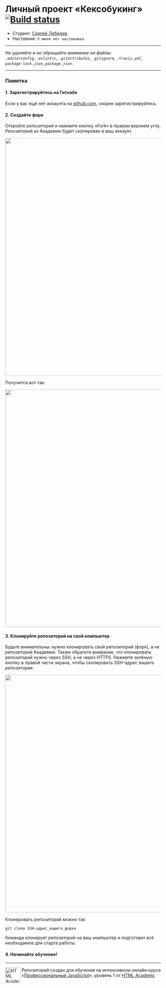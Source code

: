 # Личный проект «Кексобукинг» [![Build status][travis-image]][travis-url]

* Студент: [Сергей Лебедев](https://up.htmlacademy.ru/javascript/12/user/410763).
* Наставник: `У меня нет наставника`.

---

_Не удаляйте и не обращайте внимание на файлы:_<br>
_`.editorconfig`, `.eslintrc`, `.gitattributes`, `.gitignore`, `.travis.yml`, `package-lock.json`, `package.json`._

---

### Памятка

#### 1. Зарегистрируйтесь на Гитхабе

Если у вас ещё нет аккаунта на [github.com](https://github.com/join), скорее зарегистрируйтесь.

#### 2. Создайте форк

Откройте репозиторий и нажмите кнопку «Fork» в правом верхнем углу. Репозиторий из Академии будет скопирован в ваш аккаунт.

<img width='769' alt='' src='https://user-images.githubusercontent.com/10909/35275195-078bb816-0050-11e8-8708-89266d2fae5d.png'>

Получится вот так:

<img width='769' alt='' src='https://user-images.githubusercontent.com/10909/35275196-07baf78e-0050-11e8-9275-404a4b63efb1.png'>

#### 3. Клонируйте репозиторий на свой компьютер

Будьте внимательны: нужно клонировать свой репозиторий (форк), а не репозиторий Академии. Также обратите внимание, что клонировать репозиторий нужно через SSH, а не через HTTPS. Нажмите зелёную кнопку в правой части экрана, чтобы скопировать SSH-адрес вашего репозитория:

<img width='769' alt='' src='https://user-images.githubusercontent.com/10909/35275197-07d8e79e-0050-11e8-95c1-a30a433687d8.png'>

Клонировать репозиторий можно так:

```
git clone SSH-адрес_вашего_форка
```

Команда клонирует репозиторий на ваш компьютер и подготовит всё необходимое для старта работы.

#### 4. Начинайте обучение!

---

<a href='https://htmlacademy.ru/intensive/javascript'><img align='left' width='50' height='50' alt='HTML Academy' src='https://up.htmlacademy.ru/static/img/intensive/javascript/logo-for-github-2.png'></a>

Репозиторий создан для обучения на интенсивном онлайн‑курсе «[Профессиональный JavaScript](https://htmlacademy.ru/intensive/javascript)», уровень 1 от [HTML Academy](https://htmlacademy.ru).

[travis-image]: https://travis-ci.org/htmlacademy-javascript/410763-keksobooking.svg?branch=master
[travis-url]: https://travis-ci.org/htmlacademy-javascript/410763-keksobooking
